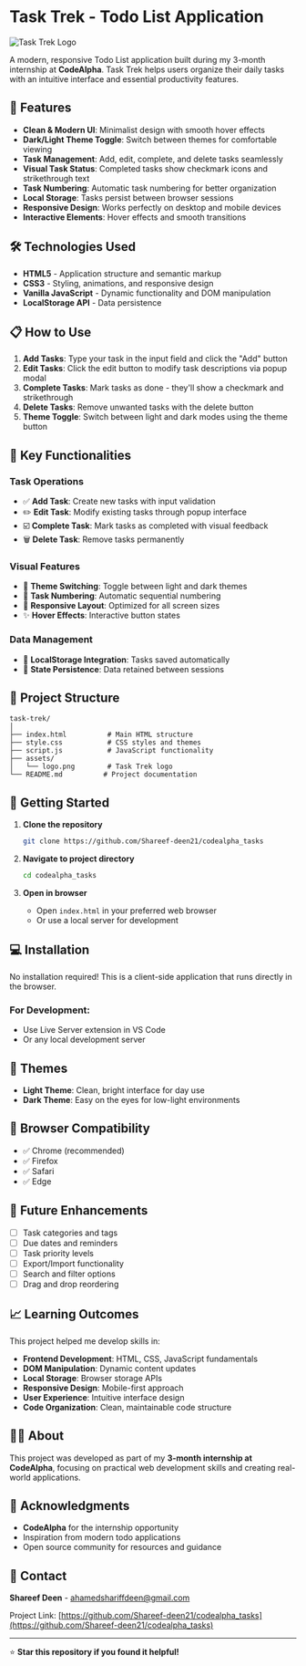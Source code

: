 # Task Trek - Todo List Application

![Task Trek Logo](./imglogo/2_upscaled.jpeg) 

A modern, responsive Todo List application built during my 3-month internship at **CodeAlpha**. Task Trek helps users organize their daily tasks with an intuitive interface and essential productivity features.

## 🚀 Features

- **Clean & Modern UI**: Minimalist design with smooth hover effects
- **Dark/Light Theme Toggle**: Switch between themes for comfortable viewing
- **Task Management**: Add, edit, complete, and delete tasks seamlessly
- **Visual Task Status**: Completed tasks show checkmark icons and strikethrough text
- **Task Numbering**: Automatic task numbering for better organization
- **Local Storage**: Tasks persist between browser sessions
- **Responsive Design**: Works perfectly on desktop and mobile devices
- **Interactive Elements**: Hover effects and smooth transitions

## 🛠️ Technologies Used

- **HTML5** - Application structure and semantic markup
- **CSS3** - Styling, animations, and responsive design
- **Vanilla JavaScript** - Dynamic functionality and DOM manipulation
- **LocalStorage API** - Data persistence

## 📋 How to Use

1. **Add Tasks**: Type your task in the input field and click the "Add" button
2. **Edit Tasks**: Click the edit button to modify task descriptions via popup modal
3. **Complete Tasks**: Mark tasks as done - they'll show a checkmark and strikethrough
4. **Delete Tasks**: Remove unwanted tasks with the delete button
5. **Theme Toggle**: Switch between light and dark modes using the theme button

## 🎯 Key Functionalities

### Task Operations
- ✅ **Add Task**: Create new tasks with input validation
- ✏️ **Edit Task**: Modify existing tasks through popup interface
- ☑️ **Complete Task**: Mark tasks as completed with visual feedback
- 🗑️ **Delete Task**: Remove tasks permanently

### Visual Features
- 🎨 **Theme Switching**: Toggle between light and dark themes
- 🔢 **Task Numbering**: Automatic sequential numbering
- 📱 **Responsive Layout**: Optimized for all screen sizes
- ✨ **Hover Effects**: Interactive button states

### Data Management
- 💾 **LocalStorage Integration**: Tasks saved automatically
- 🔄 **State Persistence**: Data retained between sessions

## 📁 Project Structure

```
task-trek/
│
├── index.html          # Main HTML structure
├── style.css           # CSS styles and themes
├── script.js           # JavaScript functionality
├── assets/
│   └── logo.png        # Task Trek logo
└── README.md          # Project documentation
```

## 🚀 Getting Started

1. **Clone the repository**
   ```bash
   git clone https://github.com/Shareef-deen21/codealpha_tasks
   ```

2. **Navigate to project directory**
   ```bash
   cd codealpha_tasks
   ```

3. **Open in browser**
   - Open `index.html` in your preferred web browser
   - Or use a local server for development

## 💻 Installation

No installation required! This is a client-side application that runs directly in the browser.

### For Development:
- Use Live Server extension in VS Code
- Or any local development server

## 🎨 Themes

- **Light Theme**: Clean, bright interface for day use
- **Dark Theme**: Easy on the eyes for low-light environments

## 📱 Browser Compatibility

- ✅ Chrome (recommended)
- ✅ Firefox
- ✅ Safari
- ✅ Edge

## 🔧 Future Enhancements

- [ ] Task categories and tags
- [ ] Due dates and reminders
- [ ] Task priority levels
- [ ] Export/Import functionality
- [ ] Search and filter options
- [ ] Drag and drop reordering

## 📈 Learning Outcomes

This project helped me develop skills in:

- **Frontend Development**: HTML, CSS, JavaScript fundamentals
- **DOM Manipulation**: Dynamic content updates
- **Local Storage**: Browser storage APIs
- **Responsive Design**: Mobile-first approach
- **User Experience**: Intuitive interface design
- **Code Organization**: Clean, maintainable code structure

## 👨‍💻 About

This project was developed as part of my **3-month internship at CodeAlpha**, focusing on practical web development skills and creating real-world applications.

## 🙏 Acknowledgments

- **CodeAlpha** for the internship opportunity
- Inspiration from modern todo applications
- Open source community for resources and guidance

## 📧 Contact

**Shareef Deen** - ahamedshariffdeen@gmail.com

Project Link: [https://github.com/Shareef-deen21/codealpha_tasks](https://github.com/Shareef-deen21/codealpha_tasks)

---

⭐ **Star this repository if you found it helpful!**
